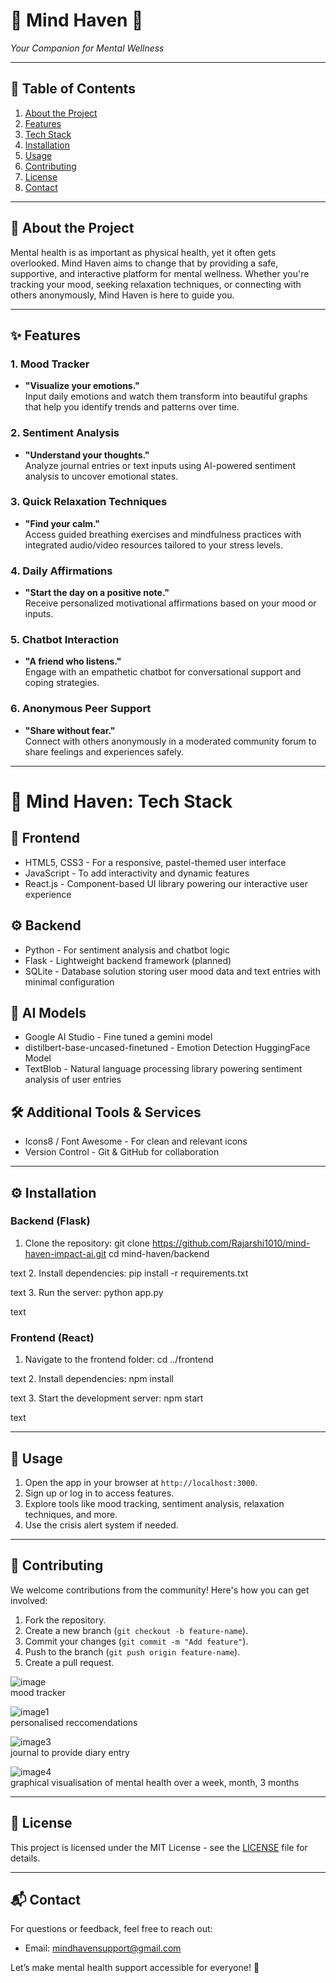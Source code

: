 # 🌟 Mind Haven 🌟  
*Your Companion for Mental Wellness*

---

## 📖 Table of Contents
1. [About the Project](#about-the-project)
2. [Features](#features)
3. [Tech Stack](#tech-stack)
4. [Installation](#installation)
5. [Usage](#usage)
6. [Contributing](#contributing)
7. [License](#license)
8. [Contact](#contact)

---

## 🧠 About the Project  
Mental health is as important as physical health, yet it often gets overlooked. Mind Haven aims to change that by providing a safe, supportive, and interactive platform for mental wellness. Whether you're tracking your mood, seeking relaxation techniques, or connecting with others anonymously, Mind Haven is here to guide you.

---

## ✨ Features  
### **1. Mood Tracker**  
- **"Visualize your emotions."**  
  Input daily emotions and watch them transform into beautiful graphs that help you identify trends and patterns over time.

### **2. Sentiment Analysis**  
- **"Understand your thoughts."**  
  Analyze journal entries or text inputs using AI-powered sentiment analysis to uncover emotional states.

### **3. Quick Relaxation Techniques**  
- **"Find your calm."**  
  Access guided breathing exercises and mindfulness practices with integrated audio/video resources tailored to your stress levels.

### **4. Daily Affirmations**  
- **"Start the day on a positive note."**  
  Receive personalized motivational affirmations based on your mood or inputs.

### **5. Chatbot Interaction**  
- **"A friend who listens."**  
  Engage with an empathetic chatbot for conversational support and coping strategies.

### **6. Anonymous Peer Support**  
- **"Share without fear."**  
  Connect with others anonymously in a moderated community forum to share feelings and experiences safely.

---

# 🧠 Mind Haven: Tech Stack

## 🌟 Frontend
- HTML5, CSS3 - For a responsive, pastel-themed user interface
- JavaScript - To add interactivity and dynamic features
- React.js - Component-based UI library powering our interactive user experience

## ⚙️ Backend
- Python - For sentiment analysis and chatbot logic
- Flask - Lightweight backend framework (planned)
- SQLite - Database solution storing user mood data and text entries with minimal configuration

## 🤖 AI Models
- Google AI Studio - Fine tuned a gemini model
- distilbert-base-uncased-finetuned - Emotion Detection HuggingFace Model
- TextBlob - Natural language processing library powering sentiment analysis of user entries

## 🛠️ Additional Tools & Services
- Icons8 / Font Awesome - For clean and relevant icons
- Version Control - Git & GitHub for collaboration

---

## ⚙️ Installation

### Backend (Flask)
1. Clone the repository:
git clone https://github.com/Rajarshi1010/mind-haven-impact-ai.git
cd mind-haven/backend

text
2. Install dependencies:
pip install -r requirements.txt

text
3. Run the server:
python app.py

text

### Frontend (React)
1. Navigate to the frontend folder:
cd ../frontend

text
2. Install dependencies:
npm install

text
3. Start the development server:
npm start

text

---

## 🚀 Usage
1. Open the app in your browser at `http://localhost:3000`.
2. Sign up or log in to access features.
3. Explore tools like mood tracking, sentiment analysis, relaxation techniques, and more.
4. Use the crisis alert system if needed.

---

## 🤝 Contributing
We welcome contributions from the community! Here's how you can get involved:
1. Fork the repository.
2. Create a new branch (`git checkout -b feature-name`).
3. Commit your changes (`git commit -m "Add feature"`).
4. Push to the branch (`git push origin feature-name`).
5. Create a pull request.

![image](https://github.com/user-attachments/assets/71b6eaf2-0639-43c6-9a1e-2b3020b01881) <br>
mood tracker

![image1](https://github.com/user-attachments/assets/013e61bf-5e3d-496e-9518-54aa0c817f45) <br>
personalised reccomendations

![image3](https://github.com/user-attachments/assets/3fa6fbe7-832e-4a65-94b9-70eca023bd2a) <br>
journal to provide diary entry

![image4](https://github.com/user-attachments/assets/a04668ce-fd12-4326-a971-415d337dc387) <br>
graphical visualisation of mental health over a week, month, 3 months

---

## 📜 License
This project is licensed under the MIT License - see the [LICENSE](LICENSE) file for details.

---

## 📬 Contact
For questions or feedback, feel free to reach out:  
- Email: mindhavensupport@gmail.com 

Let’s make mental health support accessible for everyone! 🌈
